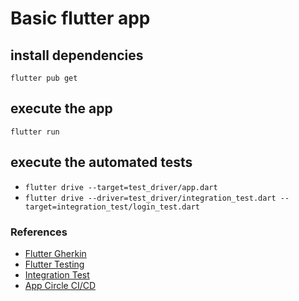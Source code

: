 # Basic flutter app

## install dependencies
```flutter pub get```

## execute the app
```flutter run```

## execute the automated tests
- ```flutter drive --target=test_driver/app.dart```
- ```flutter drive --driver=test_driver/integration_test.dart --target=integration_test/login_test.dart```

### References
- [Flutter Gherkin](https://github.com/caarizam/flutter_gherkin.git)
- [Flutter Testing](https://flutter.dev/docs/testing)
- [Integration Test](https://flutter.dev/docs/testing/integration-tests)
- [App Circle CI/CD](https://appcircle.io/blog/guide-to-automated-mobile-ci-cd-for-flutter-projects-with-appcircle/#testing-the-flutter-app)
